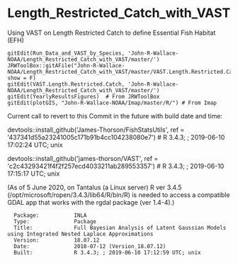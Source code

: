 # Length_Restricted_Catch_with_VAST
Using VAST on Length Restricted Catch to define Essential Fish Habitat (EFH)

    gitEdit(Run_Data_and_VAST_by_Species, 'John-R-Wallace-NOAA/Length_Restricted_Catch_with_VAST/master/')
    JRWToolBox::gitAFile("John-R-Wallace-NOAA/Length_Restricted_Catch_with_VAST/master/VAST.Length.Restricted.Catch.R", show = F)
    gitEdit(VAST.Length.Restricted.Catch, 'John-R-Wallace-NOAA/Length_Restricted_Catch_with_VAST/master/')
    gitEdit(YearlyResultsFigures)  # From JRWToolBox
    gitEdit(plotGIS, "John-R-Wallace-NOAA/Imap/master/R/") # From Imap

Current call to revert to this Commit in the future with build date and time:

devtools::install_github('James-Thorson/FishStatsUtils', ref = '437341d55a23241005c171b91b4cc104238080e7')  # R 3.4.3; ; 2019-06-10 17:02:24 UTC; unix

devtools::install_github('james-thorson/VAST', ref = 'c2c43293421f4f2f257ecd4033211ab289553357')  # R 3.4.3; ; 2019-06-10 17:15:17 UTC; unix

(As of 5 June 2020, on Tantalus (a Linux server) R ver 3.4.5 (/opt/microsoft/ropen/3.4.3/lib64/R/bin/R) is needed to access a compatible GDAL app that works with the rgdal package (ver 1.4-4).)

      Package:           INLA
      Type:              Package
      Title:             Full Bayesian Analysis of Latent Gaussian Models using Integrated Nested Laplace Approximations
      Version:           18.07.12
      Date:              2018-07-12 (Version_18.07.12)
      Built:             R 3.4.3; ; 2019-06-10 17:12:59 UTC; unix
      


